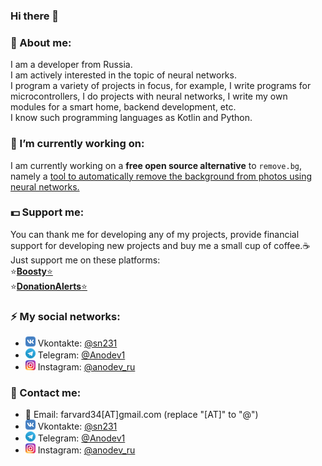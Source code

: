 ### Hi there 👋
### :bust_in_silhouette: About me:
I am a developer from Russia. \
I am actively interested in the topic of neural networks. \
I program a variety of projects in focus, for example, I write programs for microcontrollers, I do projects with neural networks, I write my own modules for a smart home, backend development, etc. \
I know such programming languages as Kotlin and Python.
### 🔭 I’m currently working on:
I am currently working on a **free open source alternative** to `remove.bg`, namely a [tool to automatically remove the background from photos using neural networks.](https://github.com/OPHoperHPO/image-background-remove-tool)
### 💵 Support me:  
  You can thank me for developing any of my projects, provide financial support for developing new projects and buy me a small cup of coffee.☕ \
  Just support me on these platforms:    \
  ⭐[**Boosty**⭐](https://boosty.to/anodev)   \
  ⭐[**DonationAlerts**⭐](https://www.donationalerts.com/r/anodev_development)  
### ⚡ My social networks: 
* ![](https://github.com/OPHoperHPO/OPHoperHPO/raw/master/assets/imgs/vk_logo.png) Vkontakte: [@sn231](https://vk.com/sn231)
* ![](https://github.com/OPHoperHPO/OPHoperHPO/raw/master/assets/imgs/telegram_logo.png) Telegram: [@Anodev1](https://t.me/anodev1)
* ![](https://github.com/OPHoperHPO/OPHoperHPO/raw/master/assets/imgs/instagram_logo.png) Instagram: [@anodev_ru](https://www.instagram.com/anodev_ru/)
### :e-mail: Contact me:
* :e-mail: Email: farvard34[AT]gmail.com (replace "[AT]" to "@")
* ![](https://github.com/OPHoperHPO/OPHoperHPO/raw/master/assets/imgs/vk_logo.png) Vkontakte: [@sn231](https://vk.com/sn231)
* ![](https://github.com/OPHoperHPO/OPHoperHPO/raw/master/assets/imgs/telegram_logo.png) Telegram: [@Anodev1](https://t.me/anodev1)
* ![](https://github.com/OPHoperHPO/OPHoperHPO/raw/master/assets/imgs/instagram_logo.png) Instagram: [@anodev_ru](https://www.instagram.com/anodev_ru/)

